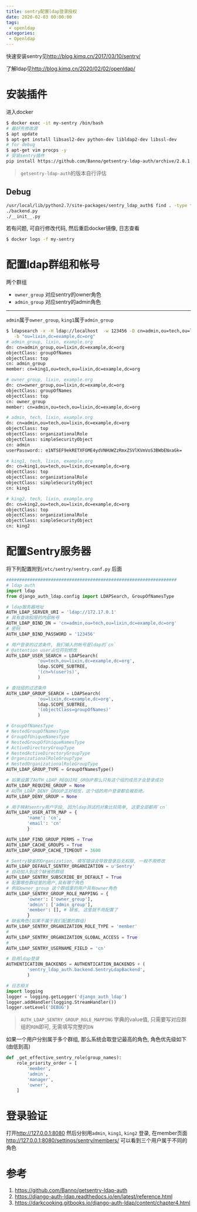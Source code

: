 ```yaml
---
title: sentry配置ldap登录授权
date: 2020-02-03 00:00:00
tags:
 - openldap
categories:
 - Openldap
---
```


快速安装sentry见<http://blog.kimq.cn/2017/03/10/sentry/>

了解ldap见<http://blog.kimq.cn/2020/02/02/openldap/>

# 安装插件
进入docker
``` bash
$ docker exec -it my-sentry /bin/bash
# 最好先修改源
$ apt update
$ apt-get install libsasl2-dev python-dev libldap2-dev libssl-dev 
# for debug
$ apt-get vim procps -y
# 安装sentry插件
pip install https://github.com/Banno/getsentry-ldap-auth/archive/2.8.1.zip
```

> `getsentry-ldap-auth`的版本自行评估

## Debug
``` bash
/usr/local/lib/python2.7/site-packages/sentry_ldap_auth$ find . -type f
./backend.py
./__init__.py
```

若有问题, 可自行修改代码, 然后重启docker镜像, 日志查看
``` bash
$ docker logs -f my-sentry
```

# 配置ldap群组和帐号

两个群组 
+ `owner_group` 对应sentry的owner角色
+ `admin_group` 对应sentry的admin角色

---

`admin`属于`owner_group`, `king1`属于`admin_group`


``` bash
$ ldapsearch -x -H ldap://localhost  -w 123456 -D cn=admin,ou=tech,ou=lixin,dc=example,dc=org \
   -b "ou=lixin,dc=example,dc=org"
# admin_group, lixin, example.org
dn: cn=admin_group,ou=lixin,dc=example,dc=org
objectClass: groupOfNames
objectClass: top
cn: admin_group
member: cn=king1,ou=tech,ou=lixin,dc=example,dc=org

# owner_group, lixin, example.org
dn: cn=owner_group,ou=lixin,dc=example,dc=org
objectClass: groupOfNames
objectClass: top
cn: owner_group
member: cn=admin,ou=tech,ou=lixin,dc=example,dc=org

# admin, tech, lixin, example.org
dn: cn=admin,ou=tech,ou=lixin,dc=example,dc=org
objectClass: top
objectClass: organizationalRole
objectClass: simpleSecurityObject
cn: admin
userPassword:: e1NTSEF9ekRETXFGME4ydVNHUWZzRmxZSVlKVmVoS3BWbENxaGk=

# king1, tech, lixin, example.org
dn: cn=king1,ou=tech,ou=lixin,dc=example,dc=org
objectClass: top
objectClass: organizationalRole
objectClass: simpleSecurityObject
cn: king1

# king2, tech, lixin, example.org
dn: cn=king2,ou=tech,ou=lixin,dc=example,dc=org
objectClass: top
objectClass: organizationalRole
objectClass: simpleSecurityObject
cn: king2
```

# 配置Sentry服务器

将下列配置附到`/etc/sentry/sentry.conf.py` 后面

``` python
#################################################################
# ldap auth
import ldap
from django_auth_ldap.config import LDAPSearch, GroupOfNamesType

# ldap服务器地址
AUTH_LDAP_SERVER_URI = 'ldap://172.17.0.1'
# 具有查询权限的内部帐号
AUTH_LDAP_BIND_DN = 'cn=admin,ou=tech,ou=lixin,dc=example,dc=org'
# 密码
AUTH_LDAP_BIND_PASSWORD = '123456'

# 用户登录的过滤条件, 我们输入的帐号是ldap的`cn`
# @attention user占位符别修改
AUTH_LDAP_USER_SEARCH = LDAPSearch(
            'ou=tech,ou=lixin,dc=example,dc=org',
            ldap.SCOPE_SUBTREE,
            '(cn=%(user)s)',
            )

# 查找组的过滤条件
AUTH_LDAP_GROUP_SEARCH = LDAPSearch(
            'ou=lixin,dc=example,dc=org',
            ldap.SCOPE_SUBTREE,
            '(objectClass=groupOfNames)'
            )

# GroupOfNamesType
# NestedGroupOfNamesType
# GroupOfUniqueNamesType
# NestedGroupOfUniqueNamesType
# ActiveDirectoryGroupType
# NestedActiveDirectoryGroupType
# OrganizationalRoleGroupType
# NestedOrganizationalRoleGroupType
AUTH_LDAP_GROUP_TYPE = GroupOfNamesType()

# 如果设置了AUTH_LDAP_REQUIRE_GROUP那么只有这个组的成员才会登录成功
AUTH_LDAP_REQUIRE_GROUP = None
# AUTH_LDAP_DENY_GROUP正好相反，这个组的用户登录都会被拒绝。
AUTH_LDAP_DENY_GROUP = None

# 用于映射sentry用户字段, 因为ldap测试的对象比较简单, 这里全部都用`cn`
AUTH_LDAP_USER_ATTR_MAP = {
        'name': 'cn',
        'email': 'cn'
        }

AUTH_LDAP_FIND_GROUP_PERMS = True
AUTH_LDAP_CACHE_GROUPS = True
AUTH_LDAP_GROUP_CACHE_TIMEOUT = 3600

# Sentry缺省的Organization, 填写错误会导致登录后无权限, 一般不用修改
AUTH_LDAP_DEFAULT_SENTRY_ORGANIZATION = u'Sentry'
# 自动加入到这个缺省的群组
AUTH_LDAP_SENTRY_SUBSCRIBE_BY_DEFAULT = True
# 配置哪些群组里的用户,具有哪个角色
# 例如owner_group 这个群组里的用户具有owner角色
AUTH_LDAP_SENTRY_GROUP_ROLE_MAPPING = {
        'owner': ['owner_group'],
        'admin': ['admin_group'],
        'member': [], # 缺省, 这里就不用配置了
        }
# 缺省角色(如果不属于我们配置的群组)
AUTH_LDAP_SENTRY_ORGANIZATION_ROLE_TYPE = 'member'
#
AUTH_LDAP_SENTRY_ORGANIZATION_GLOBAL_ACCESS = True
#
AUTH_LDAP_SENTRY_USERNAME_FIELD = 'cn'

# 启用ldap登录
AUTHENTICATION_BACKENDS = AUTHENTICATION_BACKENDS + (
        'sentry_ldap_auth.backend.SentryLdapBackend',
        )

# 日志相关
import logging
logger = logging.getLogger('django_auth_ldap')
logger.addHandler(logging.StreamHandler())
logger.setLevel('DEBUG')
```

> `AUTH_LDAP_SENTRY_GROUP_ROLE_MAPPING` 字典的value值, 只需要写对应群组的`RDN`即可, 无需填写完整的`DN`

如果一个用户分别属于多个群组, 那么系统会取登记最高的角色, 角色优先级如下(由低到高)
``` python
def _get_effective_sentry_role(group_names):
    role_priority_order = [
        'member',
        'admin',
        'manager',
        'owner',
    ]
```


# 登录验证
打开<http://127.0.0.1:8080> 然后分别用`admin`, `king1`, `king2` 登录, 在member页面<http://127.0.0.1:8080/settings/sentry/members/> 可以看到三个用户属于不同的角色

# 参考
1. <https://github.com/Banno/getsentry-ldap-auth>
2. <https://django-auth-ldap.readthedocs.io/en/latest/reference.html>
3. <https://darkcooking.gitbooks.io/django-auth-ldap/content/chapter4.html>



